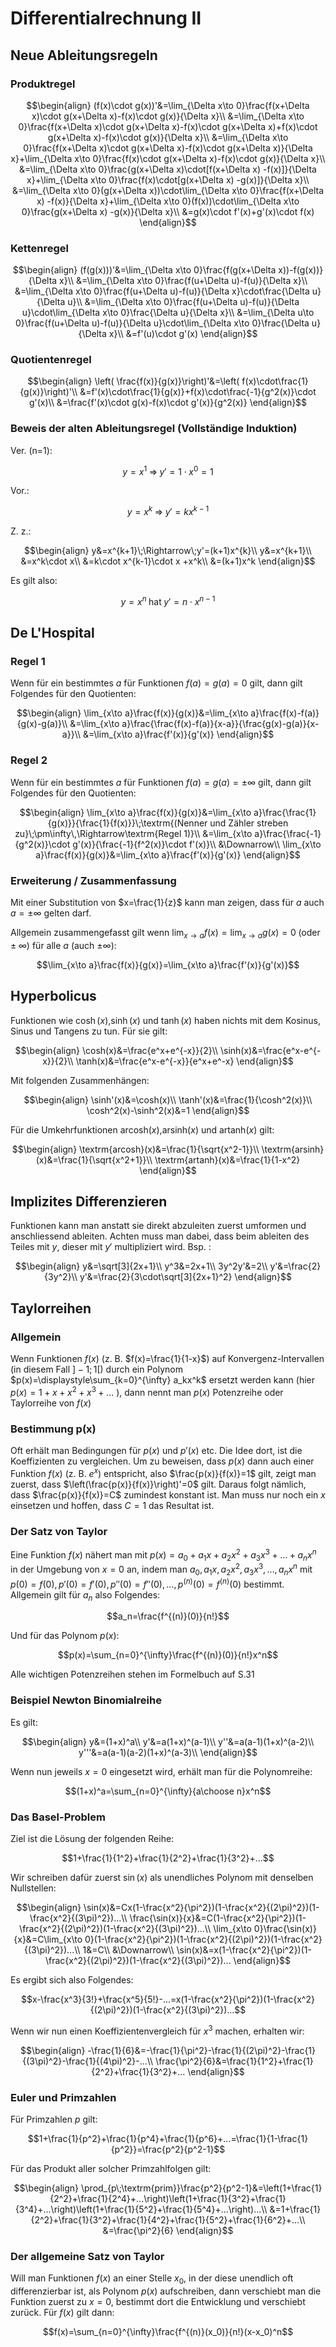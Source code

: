 # Differentialrechnung II

## Neue Ableitungsregeln

### Produktregel

$$\begin{align}
  (f(x)\cdot g(x))'&=\lim_{\Delta x\to 0}\frac{f(x+\Delta x)\cdot g(x+\Delta x)-f(x)\cdot g(x)}{\Delta x}\\
  &=\lim_{\Delta x\to 0}\frac{f(x+\Delta x)\cdot g(x+\Delta x)-f(x)\cdot g(x+\Delta x)+f(x)\cdot g(x+\Delta x)-f(x)\cdot g(x)}{\Delta x}\\
  &=\lim_{\Delta x\to 0}\frac{f(x+\Delta x)\cdot g(x+\Delta x)-f(x)\cdot g(x+\Delta x)}{\Delta x}+\lim_{\Delta x\to 0}\frac{f(x)\cdot g(x+\Delta x)-f(x)\cdot g(x)}{\Delta x}\\
  &=\lim_{\Delta x\to 0}\frac{g(x+\Delta x)\cdot[f(x+\Delta x) -f(x)]}{\Delta x}+\lim_{\Delta x\to 0}\frac{f(x)\cdot[g(x+\Delta x) -g(x)]}{\Delta x}\\
  &=\lim_{\Delta x\to 0}(g(x+\Delta x))\cdot\lim_{\Delta x\to 0}\frac{f(x+\Delta x) -f(x)}{\Delta x}+\lim_{\Delta x\to 0}(f(x))\cdot\lim_{\Delta x\to 0}\frac{g(x+\Delta x) -g(x)}{\Delta x}\\
  &=g(x)\cdot f'(x)+g'(x)\cdot f(x)
\end{align}$$

### Kettenregel

$$\begin{align}
  (f(g(x)))'&=\lim_{\Delta x\to 0}\frac{f(g(x+\Delta x))-f(g(x))}{\Delta x}\\
  &=\lim_{\Delta x\to 0}\frac{f(u+\Delta u)-f(u)}{\Delta x}\\
  &=\lim_{\Delta x\to 0}\frac{f(u+\Delta u)-f(u)}{\Delta x}\cdot\frac{\Delta u}{\Delta u}\\
  &=\lim_{\Delta x\to 0}\frac{f(u+\Delta u)-f(u)}{\Delta u}\cdot\lim_{\Delta x\to 0}\frac{\Delta u}{\Delta x}\\
  &=\lim_{\Delta u\to 0}\frac{f(u+\Delta u)-f(u)}{\Delta u}\cdot\lim_{\Delta x\to 0}\frac{\Delta u}{\Delta x}\\
  &=f'(u)\cdot g'(x)
\end{align}$$

### Quotientenregel

$$\begin{align}
  \left( \frac{f(x)}{g(x)}\right)'&=\left( f(x)\cdot\frac{1}{g(x)}\right)'\\
  &=f'(x)\cdot\frac{1}{g(x)}+f(x)\cdot\frac{-1}{g^2(x)}\cdot g'(x)\\
  &=\frac{f'(x)\cdot g(x)-f(x)\cdot g'(x)}{g^2(x)}
\end{align}$$

### Beweis der alten Ableitungsregel (Vollständige Induktion)

Ver. (n=1):

$$y=x^1\;\Rightarrow\;y'=1\cdot x^0=1$$

Vor.:

$$y=x^k\;\Rightarrow\;y'=kx^{k-1}$$

Z. z.:

$$\begin{align}
  y&=x^{k+1}\;\Rightarrow\;y'=(k+1)x^{k}\\
  y&=x^{k+1}\\
  &=x^k\cdot x\\
  &=k\cdot x^{k-1}\cdot x +x^k\\
  &=(k+1)x^k
\end{align}$$

Es gilt also:

$$y=x^n\;\textrm{hat}\;y'=n\cdot x^{n-1}$$

## De L'Hospital

### Regel 1

Wenn für ein bestimmtes $a$ für Funktionen $f(a)=g(a)=0$ gilt, dann gilt Folgendes für den Quotienten:

$$\begin{align}
  \lim_{x\to a}\frac{f(x)}{g(x)}&=\lim_{x\to a}\frac{f(x)-f(a)}{g(x)-g(a)}\\
  &=\lim_{x\to a}\frac{\frac{f(x)-f(a)}{x-a}}{\frac{g(x)-g(a)}{x-a}}\\
  &=\lim_{x\to a}\frac{f'(x)}{g'(x)}
\end{align}$$

### Regel 2

Wenn für ein bestimmtes $a$ für Funktionen $f(a)=g(a)=\pm\infty$ gilt, dann gilt Folgendes für den Quotienten:

$$\begin{align}
  \lim_{x\to a}\frac{f(x)}{g(x)}&=\lim_{x\to a}\frac{\frac{1}{g(x)}}{\frac{1}{f(x)}}\;\textrm{(Nenner und Zähler streben zu}\;\pm\infty\,\Rightarrow\textrm{Regel 1)}\\
  &=\lim_{x\to a}\frac{\frac{-1}{g^2(x)}\cdot g'(x)}{\frac{-1}{f^2(x)}\cdot f'(x)}\\
  &\Downarrow\\
  \lim_{x\to a}\frac{f(x)}{g(x)}&=\lim_{x\to a}\frac{f'(x)}{g'(x)}
\end{align}$$

### Erweiterung / Zusammenfassung

Mit einer Substitution von $x=\frac{1}{z}$ kann man zeigen, dass für $a$ auch $a=\pm\infty$ gelten darf.

Allgemein zusammengefasst gilt wenn $\lim_{x\to a}f(x)=\lim_{x\to a}g(x)=0\;(\textrm{oder}\;\pm\infty)$ für alle $a$ (auch $\pm\infty$):

$$\lim_{x\to a}\frac{f(x)}{g(x)}=\lim_{x\to a}\frac{f'(x)}{g'(x)}$$

## Hyperbolicus

Funktionen wie $\cosh(x)$,$\sinh(x)$ und $\tanh(x)$ haben nichts mit dem Kosinus, Sinus und Tangens zu tun. Für sie gilt:

$$\begin{align}
  \cosh(x)&=\frac{e^x+e^{-x}}{2}\\
  \sinh(x)&=\frac{e^x-e^{-x}}{2}\\
  \tanh(x)&=\frac{e^x-e^{-x}}{e^x+e^-x}
\end{align}$$

Mit folgenden Zusammenhängen:

$$\begin{align}
  \sinh'(x)&=\cosh(x)\\
  \tanh'(x)&=\frac{1}{\cosh^2(x)}\\
  \cosh^2(x)-\sinh^2(x)&=1
\end{align}$$

Für die Umkehrfunktionen $\textrm{arcosh}(x)$,$\textrm{arsinh}(x)$ und $\textrm{artanh}(x)$ gilt:

$$\begin{align}
  \textrm{arcosh}(x)&=\frac{1}{\sqrt{x^2-1}}\\
  \textrm{arsinh}(x)&=\frac{1}{\sqrt{x^2+1}}\\
  \textrm{artanh}(x)&=\frac{1}{1-x^2}
\end{align}$$

## Implizites Differenzieren

Funktionen kann man anstatt sie direkt abzuleiten zuerst umformen und anschliessend ableiten. Achten muss man dabei, dass beim ableiten des Teiles mit $y$, dieser mit $y'$ multipliziert wird. Bsp. :

$$\begin{align}
  y&=\sqrt[3]{2x+1}\\
  y^3&=2x+1\\
  3y^2y'&=2\\
  y'&=\frac{2}{3y^2}\\
  y'&=\frac{2}{3\cdot\sqrt[3]{2x+1}^2}
\end{align}$$

## Taylorreihen

### Allgemein

Wenn Funktionen $f(x)$  (z. B. $f(x)=\frac{1}{1-x}$) auf Konvergenz-Intervallen (in diesem Fall $]-1;1[$) durch ein Polynom $p(x)=\displaystyle\sum_{k=0}^{\infty} a_kx^k$ ersetzt werden kann (hier $p(x)=1+x+x^2+x^3+...$ ), dann nennt man $p(x)$ Potenzreihe oder Taylorreihe von $f(x)$ 



### Bestimmung p(x)

Oft erhält man Bedingungen für $p(x)$ und $p'(x)$ etc. Die Idee dort, ist die Koeffizienten zu vergleichen. Um zu beweisen, dass $p(x)$ dann auch einer Funktion $f(x)$ (z. B. $e^x$) entspricht, also $\frac{p(x)}{f(x)}=1$ gilt, zeigt man zuerst, dass $\left(\frac{p(x)}{f(x)}\right)'=0$ gilt. Daraus folgt nämlich, dass $\frac{p(x)}{f(x)}=C$ zumindest konstant ist. Man muss nur noch ein $x$ einsetzen und hoffen, dass $C=1$ das Resultat ist. 



### Der Satz von Taylor

Eine Funktion $f(x)$ nähert man mit $p(x)=a_0+a_1x+a_2x^2+a_3x^3+...+a_nx^n$ in der Umgebung von $x=0$ an, indem man $a_0,\,a_1x,\,a_2x^2,\,a_3x^3,\,...,\,a_nx^n$ mit $p(0)=f(0),\,p'(0)=f'(0),\,p''(0)=f''(0),\,...,\,p^{(n)}(0)=f^{(n)}(0)$ bestimmt. Allgemein gilt für $a_n$ also Folgendes:

$$a_n=\frac{f^{(n)}(0)}{n!}$$

Und für das Polynom $p(x)$:

$$p(x)=\sum_{n=0}^{\infty}\frac{f^{(n)}(0)}{n!}x^n$$

Alle wichtigen Potenzreihen stehen im Formelbuch auf S.31

### Beispiel Newton Binomialreihe

Es gilt:

$$\begin{align}
	y&=(1+x)^a\\
	y'&=a(1+x)^(a-1)\\
	y''&=a(a-1)(1+x)^(a-2)\\
	y'''&=a(a-1)(a-2)(1+x)^(a-3)\\
\end{align}$$

Wenn nun jeweils $x=0$ eingesetzt wird, erhält man für die Polynomreihe:

$$(1+x)^a=\sum_{n=0}^{\infty}{a\choose n}x^n$$

### Das Basel-Problem

Ziel ist die Lösung der folgenden Reihe:

$$1+\frac{1}{1^2}+\frac{1}{2^2}+\frac{1}{3^2}+...$$

Wir schreiben dafür zuerst $\sin(x)$ als unendliches Polynom mit denselben Nullstellen:

$$\begin{align}
	\sin(x)&=Cx(1-\frac{x^2}{\pi^2})(1-\frac{x^2}{(2\pi)^2})(1-\frac{x^2}{(3\pi)^2})...\\
	\frac{\sin(x)}{x}&=C(1-\frac{x^2}{\pi^2})(1-\frac{x^2}{(2\pi)^2})(1-\frac{x^2}{(3\pi)^2})...\\
	\lim_{x\to 0}\frac{\sin(x)}{x}&=C\lim_{x\to 0}(1-\frac{x^2}{\pi^2})(1-\frac{x^2}{(2\pi)^2})(1-\frac{x^2}{(3\pi)^2})...\\
	1&=C\\
	&\Downarrow\\
	\sin(x)&=x(1-\frac{x^2}{\pi^2})(1-\frac{x^2}{(2\pi)^2})(1-\frac{x^2}{(3\pi)^2})...
\end{align}$$

Es ergibt sich also Folgendes:

$$x-\frac{x^3}{3!}+\frac{x^5}{5!}-...=x(1-\frac{x^2}{\pi^2})(1-\frac{x^2}{(2\pi)^2})(1-\frac{x^2}{(3\pi)^2})...$$

Wenn wir nun einen Koeffizientenvergleich für $x^3$ machen, erhalten wir:

$$\begin{align}
	-\frac{1}{6}&=-\frac{1}{\pi^2}-\frac{1}{(2\pi)^2}-\frac{1}{(3\pi)^2}-\frac{1}{(4\pi)^2}-...\\
	\frac{\pi^2}{6}&=\frac{1}{1^2}+\frac{1}{2^2}+\frac{1}{3^2}+...
\end{align}$$

### Euler und Primzahlen

Für Primzahlen $p$ gilt:

$$1+\frac{1}{p^2}+\frac{1}{p^4}+\frac{1}{p^6}+...=\frac{1}{1-\frac{1}{p^2}}=\frac{p^2}{p^2-1}$$

Für das Produkt aller solcher Primzahlfolgen gilt:

$$\begin{align}
	\prod_{p\;\textrm{prim}}\frac{p^2}{p^2-1}&=\left(1+\frac{1}{2^2}+\frac{1}{2^4}+...\right)\left(1+\frac{1}{3^2}+\frac{1}{3^4}+...\right)\left(1+\frac{1}{5^2}+\frac{1}{5^4}+...\right)...\\
	&=1+\frac{1}{2^2}+\frac{1}{3^2}+\frac{1}{4^2}+\frac{1}{5^2}+\frac{1}{6^2}+...\\
	&=\frac{\pi^2}{6}
\end{align}$$


### Der allgemeine Satz von Taylor

Will man Funktionen $f(x)$ an einer Stelle $x_0$, in der diese unendlich oft differenzierbar ist, als Polynom $p(x)$ aufschreiben, dann verschiebt man die Funktion zuerst zu $x=0$, bestimmt dort die Entwicklung und verschiebt zurück. Für $f(x)$ gilt dann:

$$f(x)=\sum_{n=0}^{\infty}\frac{f^{(n)}(x_0)}{n!}(x-x_0)^n$$

